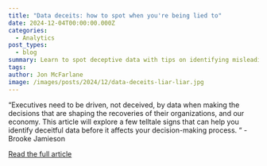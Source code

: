```yaml
---
title: "Data deceits: how to spot when you're being lied to"
date: 2024-12-04T00:00:00.000Z
categories:
  - Analytics
post_types:
  - blog
summary: Learn to spot deceptive data with tips on identifying misleading visualizations, correlation vs. causation, and tricks like axis manipulation.
tags:
author: Jon McFarlane
image: /images/posts/2024/12/data-deceits-liar-liar.jpg
---
```

“Executives need to be driven, not deceived, by data when making the decisions that are shaping the recoveries of their organizations, and our economy. This article will explore a few telltale signs that can help you identify deceitful data before it affects your decision-making process. “ - Brooke Jamieson

[Read the full article](https://www.startupdaily.net/2020/09/data-deceits-how-to-spot-when-youre-being-lied-to/)
